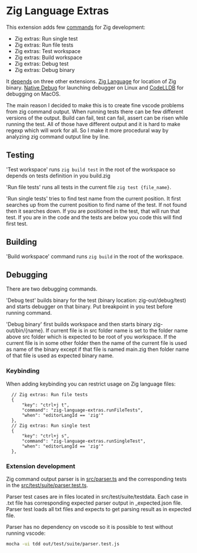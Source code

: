 # Zig Language Extras 

This extension adds few [commands](https://github.com/ianic/zig-language-extras/blob/de59f5422a73d976fa47961fb2cb0974037687b4/package.json#L34) for Zig development:
  * Zig extras: Run single test
  * Zig extras: Run file tests
  * Zig extras: Test workspace
  * Zig extras: Build workspace
  * Zig extras: Debug test
  * Zig extras: Debug binary

It
[depends](https://github.com/ianic/zig-language-extras/blob/de59f5422a73d976fa47961fb2cb0974037687b4/package.json#L8)
on three other extensions.
[Zig Language](https://marketplace.visualstudio.com/items?itemName=ziglang.vscode-zig)
for location of Zig binary. [Native
Debug](https://marketplace.visualstudio.com/items?itemName=webfreak.debug) for
launching debugger on Linux and
[CodeLLDB](https://marketplace.visualstudio.com/items?itemName=vadimcn.vscode-lldb)
for debugging on MacOS.


The main reason I decided to make this is to create fine vscode problems from
zig command output. When running tests there can be few different versions of
the output. Build can fail, test can fail, assert can be risen while running the
test. All of those have different output and it is hard to make regexp which
will work for all. So I make it more procedural way by analyzing zig command
output line by line. 

## Testing

'Test workspace' runs `zig build test` in the root of the workspace so depends
on tests definition in you build.zig

'Run file tests' runs all tests in the current file `zig test {file_name}`.

'Run single tests' tries to find test name from the current position. It first
searches up from the current position to find name of the test. If not found
then it searches down. If you are positioned in the test, that will run that
test. If you are in the code and the tests are below you code this will find
first test. 
## Building

'Build workspace' command runs `zig build` in the root of the workspace. 

## Debugging

There are two debugging commands. 

'Debug test' builds binary for the test (binary location: zig-out/debug/test)
and starts debugger on that binary. Put breakpoint in you test before running
command.

'Debug binary' first builds workspace and then starts binary zig-out/bin/{name}.
If current file is in src folder name is set to the folder name above src folder
which is expected to be root of you workspace. If the current file is in some
other folder then the name of the current file is used as name of the binary
except if that file is named main.zig then folder name of that file is used as
expected binary name.

### Keybinding

When adding keybinding you can restrict usage on Zig language files:
  ```jsonc
    // Zig extras: Run file tests
    {
        "key": "ctrl+j t",
        "command": "zig-language-extras.runFileTests",
        "when": "editorLangId == 'zig'"
    },
    // Zig extras: Run single test
    {
        "key": "ctrl+j s",
        "command": "zig-language-extras.runSingleTest",
        "when": "editorLangId == 'zig'"
    },
  ```

### Extension development

Zig command output parser is in [src/parser.ts](src/parser.ts) and the
corresponding tests in the [src/test/suite/parser.test.ts](src/test/suite/parser.test.ts).

Parser test cases are in files located in
src/test/suite/testdata. Each case in .txt file has
corresponding expected parser output in _expected.json file. Parser test loads
all txt files and expects to get parsing result as in expected file.

Parser has no dependency on vscode so it is possible to test without running vscode:
```sh
mocha -ui tdd out/test/suite/parser.test.js
```

<!--
  ### Notes to myself
  [vscode extensions docs](https://code.visualstudio.com/api/get-started/extension-anatomy)   
  [extension samples](https://github.com/microsoft/vscode-extension-samples/tree/main)  
  [publishing extension](https://code.visualstudio.com/api/working-with-extensions/publishing-extension)  
-->